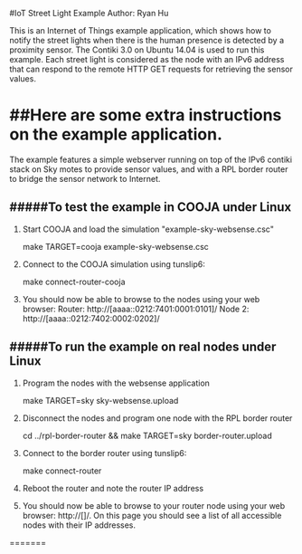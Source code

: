 #IoT Street Light Example 
Author: Ryan Hu

This is an Internet of Things example application, which shows how to notify the street lights when there is the human presence is detected by a proximity sensor. The Contiki 3.0 on Ubuntu 14.04 is used to run this example. Each street light is considered as the node with an IPv6 address that can respond to the remote HTTP GET requests for retrieving the sensor values. 

##Here are some extra instructions on the example application. 
============
The example features a simple webserver running on top of the IPv6 contiki
stack on Sky motes to provide sensor values, and with a RPL border router to
bridge the sensor network to Internet.

#####To test the example in COOJA under Linux
----------------------------------------

1. Start COOJA and load the simulation "example-sky-websense.csc"

    make TARGET=cooja example-sky-websense.csc

2. Connect to the COOJA simulation using tunslip6:

    make connect-router-cooja

3. You should now be able to browse to the nodes using your web browser:
   Router: http://[aaaa::0212:7401:0001:0101]/
   Node 2: http://[aaaa::0212:7402:0002:0202]/


#####To run the example on real nodes under Linux
--------------------------------------------

1. Program the nodes with the websense application

    make TARGET=sky sky-websense.upload

2. Disconnect the nodes and program one node with the RPL border router

    cd ../rpl-border-router && make TARGET=sky border-router.upload

3. Connect to the border router using tunslip6:

    make connect-router

4. Reboot the router and note the router IP address

5. You should now be able to browse to your router node using your web browser:
   http://[<ROUTER IPv6 ADDRESS>]/. On this page you should see a list of all accessible nodes with their IP addresses.

=======
